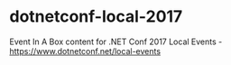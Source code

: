 # dotnetconf-local-2017
Event In A Box content for .NET Conf 2017 Local Events - https://www.dotnetconf.net/local-events
